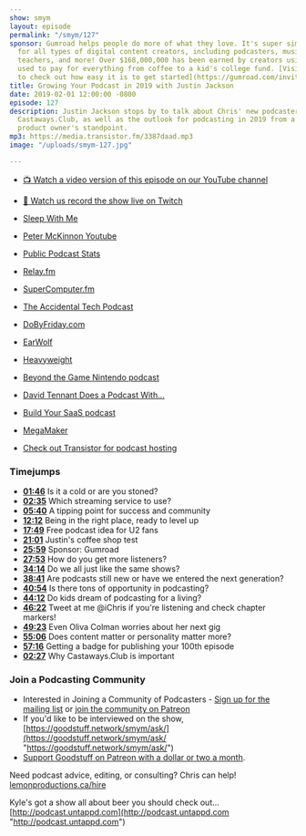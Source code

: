 ```yaml
---
show: smym
layout: episode
permalink: "/smym/127"
sponsor: Gumroad helps people do more of what they love. It's super simple e-commerce
  for all types of digital content creators, including podcasters, musicians, writers,
  teachers, and more! Over $168,000,000 has been earned by creators using the platform,
  used to pay for everything from coffee to a kid's college fund. [Visit Gumroad today
  to check out how easy it is to get started](https://gumroad.com/invite/showmeyourmic).
title: Growing Your Podcast in 2019 with Justin Jackson
date: 2019-02-01 12:00:00 -0800
episode: 127
description: Justin Jackson stops by to talk about Chris' new podcasters community,
  Castaways.Club, as well as the outlook for podcasting in 2019 from a marketing and
  product owner's standpoint.
mp3: https://media.transistor.fm/3387daad.mp3
image: "/uploads/smym-127.jpg"

---
```

* [📺 Watch a video version of this episode on our YouTube channel](https://www.youtube.com/watch?v=DeoyVwPHpkI)
* [👾 Watch us record the show live on Twitch](https://www.twitch.tv/gsfm)

* [Sleep With Me](https://www.sleepwithmepodcast.com)
* [Peter McKinnon Youtube](https://www.youtube.com/user/petermckinnon24)
* [Public Podcast Stats](https://transistor.fm/public-podcast-stats/)
* [Relay.fm](https://www.relay.fm)
* [SuperComputer.fm](http://supercomputer.fm)
* [The Accidental Tech Podcast](http://atp.fm)
* [DoByFriday.com](http://dobyfriday.com)
* [EarWolf](http://www.earwolf.com)
* [Heavyweight](https://www.gimletmedia.com/heavyweight/)
* [Beyond the Game Nintendo podcast](https://beyondthemetagame.transistor.fm)
* [David Tennant Does a Podcast With...](https://play.acast.com/s/davidtennant)
* [Build Your SaaS podcast](https://saas.transistor.fm)
* [MegaMaker](https://megamaker.co)
* [Check out Transistor for podcast hosting](https://transistor.fm/?via=chris)

### Timejumps

* **[01:46](#t=01:46)** Is it a cold or are you stoned?
* **[02:35](#t=02:35)** Which streaming service to use?
* **[05:40](#t=05:40)** A tipping point for success and community
* **[12:12](#t=12:12)** Being in the right place, ready to level up
* **[17:49](#t=17:49)** Free podcast idea for U2 fans
* **[21:01](#t=21:01)** Justin's coffee shop test
* **[25:59](#t=25:59)** Sponsor: Gumroad
* **[27:53](#t=27:53)** How do you get more listeners?
* **[34:14](#t=34:14)** Do we all just like the same shows?
* **[38:41](#t=38:41)** Are podcasts still new or have we entered the next generation?
* **[40:54](#t=40:54)** Is there tons of opportunity in podcasting?
* **[44:12](#t=44:12)** Do kids dream of podcasting for a living?
* **[46:22](#t=46:22)** Tweet at me @iChris if you're listening and check chapter markers!
* **[49:23](#t=49:23)** Even Oliva Colman worries about her next gig
* **[55:06](#t=55:06)** Does content matter or personality matter more?
* **[57:16](#t=57:16)** Getting a badge for publishing your 100th episode
* **[02:27](#t=02:27)** Why Castaways.Club is important

### Join a Podcasting Community

* Interested in Joining a Community of Podcasters - [Sign up for the mailing list](https://mailchi.mp/ad73a5bdfab5/podcasting) or [join the community on Patreon](https://www.patreon.com/castawaysclub)
* If you'd like to be interviewed on the show, [https://goodstuff.network/smym/ask/](https://goodstuff.network/smym/ask/ "https://goodstuff.network/smym/ask/")
* [Support Goodstuff on Patreon with a dollar or two a month](https://www.patreon.com/goodstuff).

Need podcast advice, editing, or consulting? Chris can help! [lemonproductions.ca/hire](https://lemonproductions.ca/hire)

Kyle's got a show all about beer you should check out... [http://podcast.untappd.com](http://podcast.untappd.com "http://podcast.untappd.com")